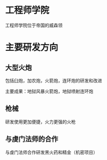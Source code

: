 # 工程师学院
工程师学院位于帝国的威森领

# 主要研发方向
## 大型火炮
包括臼炮，加农炮，火箭炮，连环炮的研发和改进

主要成果：地狱风暴火箭炮，地狱喷射连环炮

## 枪械
研发使用更加便捷，火力更强的火枪

## 与虔门法师的合作
与虔门法师合作研发黑火药和精金（机密项目）